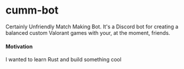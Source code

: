 # cumm-bot

Certainly Unfriendly Match Making Bot. It's a Discord bot for creating a balanced custom Valorant games with your, at the moment, friends.

#### Motivation

I wanted to learn Rust and build something cool
